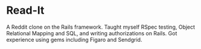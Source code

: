 # Read-It

A Reddit clone on the Rails framework. Taught myself RSpec testing, Object Relational Mapping
and SQL, and writing authorizations on Rails. Got experience using gems including Figaro and Sendgrid.
